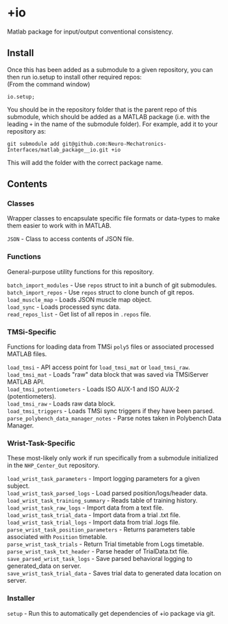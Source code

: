 # +io #
Matlab package for input/output conventional consistency.

## Install ##
Once this has been added as a submodule to a given repository, you can then run io.setup to install other required repos:  
(From the command window)  
```(matlab)
io.setup;
```
You should be in the repository folder that is the parent repo of this submodule, which should be added as a MATLAB package (i.e. with the leading `+` in the name of the submodule folder). For example, add it to your repository as:  
```(matlab)
git submodule add git@github.com:Neuro-Mechatronics-Interfaces/matlab_package__io.git +io
```
This will add the folder with the correct package name.

## Contents ##

### Classes ###
Wrapper classes to encapsulate specific file formats or data-types to make them easier to work with in MATLAB.  


  `JSON`                               - Class to access contents of JSON file.  

### Functions ###
General-purpose utility functions for this repository.   

  `batch_import_modules`               - Use `repos` struct to init a bunch of git submodules.  
  `batch_import_repos`                 - Use `repos` struct to clone bunch of git repos.
  `load_muscle_map`                    - Loads JSON muscle map object.    
  `load_sync`                          - Loads processed sync data.  
  `read_repos_list`                    - Get list of all repos in `.repos` file.  

### TMSi-Specific ###  
Functions for loading data from TMSi `poly5` files or associated processed MATLAB files.  


  `load_tmsi`                          - API access point for `load_tmsi_mat` or `load_tmsi_raw`.  
  `load_tmsi_mat`                      - Loads "raw" data block that was saved via TMSiServer MATLAB API.  
  `load_tmsi_potentiometers`           - Loads ISO AUX-1 and ISO AUX-2 (potentiometers).  
  `load_tmsi_raw`                      - Loads raw data block.  
  `load_tmsi_triggers`                 - Loads TMSi sync triggers if they have been parsed.  
  `parse_polybench_data_manager_notes` - Parse notes taken in Polybench Data Manager.  

### Wrist-Task-Specific ###
These most-likely only work if run specifically from a submodule initialized in the `NHP_Center_Out` repository.  


  `load_wrist_task_parameters`         - Import logging parameters for a given subject.  
  `load_wrist_task_parsed_logs`        - Load parsed position/logs/header data.  
  `load_wrist_task_training_summary`   - Reads table of training history.  
  `load_wrist_task_raw_logs`           - Import data from a text file.  
  `load_wrist_task_trial_data`         - Import data from a trial .txt file.  
  `load_wrist_task_trial_logs`         - Import data from trial .logs file.  
  `parse_wrist_task_position_parameters` - Returns parameters table associated with `Position` timetable.  
  `parse_wrist_task_trials`            - Return Trial timetable from Logs timetable.  
  `parse_wrist_task_txt_header`        - Parse header of TrialData.txt file.  
  `save_parsed_wrist_task_logs`        - Save parsed behavioral logging to generated_data on server.  
  `save_wrist_task_trial_data`         - Saves trial data to generated data location on server.  

### Installer ###
  `setup`                              - Run this to automatically get dependencies of +io package via git.  
